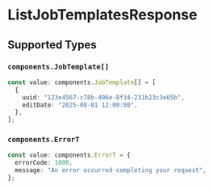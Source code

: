 # ListJobTemplatesResponse


## Supported Types

### `components.JobTemplate[]`

```typescript
const value: components.JobTemplate[] = [
  {
    uuid: "123e4567-c78b-406e-8f34-231b23c3e65b",
    editDate: "2025-08-01 12:00:00",
  },
];
```

### `components.ErrorT`

```typescript
const value: components.ErrorT = {
  errorCode: 1000,
  message: "An error occurred completing your request",
};
```

